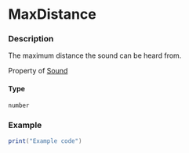 # MaxDistance
### Description
The maximum distance the sound can be heard from.

Property of [Sound](/classes/Sound/)

#### Type
`number`

### Example
```lua
print("Example code")
```
